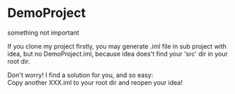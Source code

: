 # DemoProject
something not important

If you clone my project firstly, you may generate .iml file in sub project with idea,
but no DemoProject.iml, because idea does't find your 'src' dir in your root dir.

Don't worry! I find a solution for you, and so easy:  
Copy another XXX.iml to your root dir and reopen your idea!
